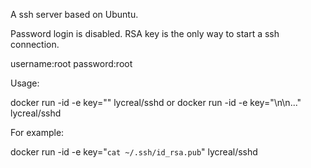 A ssh server based on Ubuntu.

Password login is disabled.
RSA key is the only way to start a ssh connection.

username:root
password:root

Usage:

docker run -id -e key="<key1>" lycreal/sshd
or
docker run -id -e key="<key1>\n<key2>\n<key3>..." lycreal/sshd

For example:

docker run -id -e key="`cat ~/.ssh/id_rsa.pub`" lycreal/sshd
